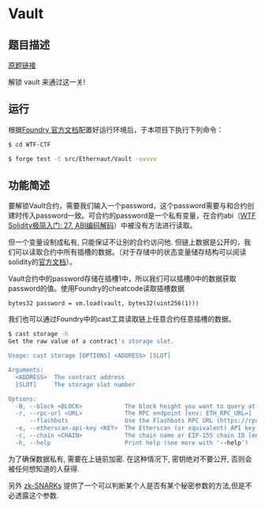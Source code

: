 # Vault

## 题目描述

[原题链接](https://ethernaut.openzeppelin.com/level/0xB7257D8Ba61BD1b3Fb7249DCd9330a023a5F3670)

解锁 vault 来通过这一关!

## 运行

根据[Foundry 官方文档](https://getfoundry.sh/)配置好运行环境后，于本项目下执行下列命令：

```sh
$ cd WTF-CTF

$ forge test -C src/Ethernaut/Vault -vvvvv
```

## 功能简述

要解锁Vault合约，需要我们输入一个password，这个password需要与和合约创建时传入password一致。可合约的password是一个私有变量，在合约abi（[WTF Solidity极简入门: 27. ABI编码解码](https://github.com/AmazingAng/WTF-Solidity/tree/main/27_ABIEncode)）中被没有方法进行读取。

但一个变量设制成私有, 只能保证不让别的合约访问他. 但链上数据是公开的，我们可以读取合约中所有插槽的数据。（对于存储中的状态变量储存结构可以阅读solidity的[官方文档](https://docs.soliditylang.org/zh/latest/internals/layout_in_storage.html)）。

Vault合约中的password存储在插槽1中，所以我们可以插槽0中的数据获取password的值。使用Foundry的cheatcode读取插槽数据

```solidity
bytes32 password = vm.load(vault, bytes32(uint256(1)))
```

我们也可以通过Foundry中的cast工具读取链上任意合约任意插槽的数据。

```sh
$ cast storage -h
Get the raw value of a contract's storage slot.

Usage: cast storage [OPTIONS] <ADDRESS> [SLOT]

Arguments:
  <ADDRESS>  The contract address
  [SLOT]     The storage slot number

Options:
  -B, --block <BLOCK>            The block height you want to query at
  -r, --rpc-url <URL>            The RPC endpoint [env: ETH_RPC_URL=]
      --flashbots                Use the Flashbots RPC URL (https://rpc.flashbots.net)
  -e, --etherscan-api-key <KEY>  The Etherscan (or equivalent) API key [env: ETHERSCAN_API_KEY=]
  -c, --chain <CHAIN>            The chain name or EIP-155 chain ID [env: CHAIN=]
  -h, --help                     Print help (see more with '--help')
```

为了确保数据私有, 需要在上链前加密. 在这种情况下, 密钥绝对不要公开, 否则会被任何想知道的人获得.

另外 [zk-SNARKs](https://blog.ethereum.org/2016/12/05/zksnarks-in-a-nutshell/) 提供了一个可以判断某个人是否有某个秘密参数的方法,但是不必透露这个参数.
